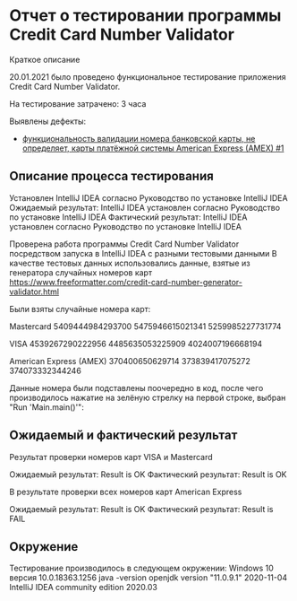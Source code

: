 # Отчет о тестировании программы Credit Card Number Validator

Краткое описание

20.01.2021 было проведено функциональное тестирование приложения Credit Card Number Validator.

На тестирование затрачено: 3 часа

Выявлены дефекты:

* [функциональность валидации номера банковской карты, не определяет, карты платёжной системы American Express (AMEX) #1](https://github.com/DarcenRal/Credit-Card-Number-Validator/issues)

## Описание процесса тестирования


Установлен IntelliJ IDEA согласно Руководство по установке IntelliJ IDEA
Ожидаемый результат: IntelliJ IDEA установлен согласно Руководство по установке IntelliJ IDEA
Фактический  результат: IntelliJ IDEA установлен согласно Руководство по установке IntelliJ IDEA

Проверена работа программы Credit Card Number Validator посредством запуска в IntelliJ IDEA с разными тестовыми данными
В качестве тестовых данных использовались данные, взятые из генератора случайных номеров карт https://www.freeformatter.com/credit-card-number-generator-validator.html

Были взяты  случайные номера карт:

Mastercard 
5409444984293700
5475946615021341
5259985227731774

VISA
4539267290222956
4485635053225909
4024007196668194

American Express (AMEX)
370400650629714
373839417075272
374073332344246

Данные номера были подставлены  поочередно в код, после чего производилось нажатие на зелёную стрелку на первой строке, выбран "Run 'Main.main()'":

## Ожидаемый и фактический результат

Результат проверки номеров карт VISA и Mastercard

Ожидаемый результат:
Result is OK
Фактический результат:
Result is OK

В результате проверки всех номеров карт American Express

Ожидаемый результат:
Result is OK
Фактический результат:
Result is FAIL

## Окружение

Тестирование производилось в следующем окружении:
Windows 10 версия 10.0.18363.1256
java -version openjdk version "11.0.9.1" 2020-11-04
IntelliJ IDEA community edition 2020.03